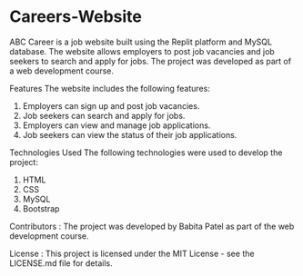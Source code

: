 # Careers-Website

ABC Career is a job website built using the Replit platform and MySQL database. The website allows employers to post job vacancies and job seekers to search and apply for jobs. The project was developed as part of a web development course.

Features
The website includes the following features:

1. Employers can sign up and post job vacancies.
2. Job seekers can search and apply for jobs.
3. Employers can view and manage job applications.
4. Job seekers can view the status of their job applications.

Technologies Used
The following technologies were used to develop the project:

1. HTML
2. CSS
3. MySQL
4. Bootstrap

Contributors : 
The project was developed by Babita Patel as part of the web development course.

License :
This project is licensed under the MIT License - see the LICENSE.md file for details.
